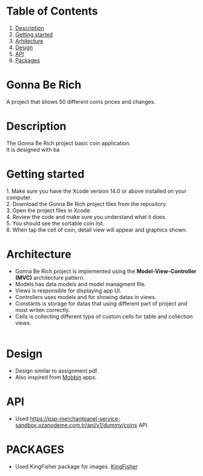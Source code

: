 # Table of Contents
1. [Description](#description)
2. [Getting started](#getting-started)
3. [Arhitecture](#arhitecture)
4. [Design](#design)
5. [API](#api)
6. [Packages](#packages)

# Gonna Be Rich
A project that shows 50 different coins prices and changes.

# Description
<p>The Gonna Be Rich project basic coin application.<br>
It is designed with ba<br> 
</p>

# Getting started
<p>
1. Make sure you have the Xcode version 14.0 or above installed on your computer.<br>
2. Download the Gonna Be Rich project files from the repository.<br>
3. Open the project files in Xcode.<br>
4. Review the code and make sure you understand what it does.<br>
5. You should see the sortable coin list.<br>
6. When tap the cell of coin, detail view will appear and graphics shown. <br>


# Architecture
* Gonna Be Rich project is implemented using the <strong>Model-View-Controller (MVC)</strong> architecture pattern.
* Models has data models and model managment file.
* Views is responsible for displaying app UI.
* Controllers uses models and for showing datas in views.
* Constants is storage for datas that using different part of project and must writen correctly.
* Cells is collecting different type of custom cells for table and collection views.<br><br>


# Design 
* Design similar to assignment pdf.
* Also inspired from [Mobbin](https://mobbin.com) apps.

# API 
* Used https://psp-merchantpanel-service-sandbox.ozanodeme.com.tr/api/v1/dummy/coins API.

# PACKAGES 
* Used KingFisher package for images. [KingFisher](https://github.com/onevcat/Kingfisher.git)
